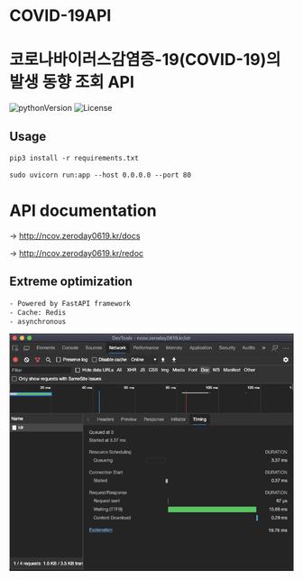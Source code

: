 # COVID-19API
코로나바이러스감염증-19(COVID-19)의 발생 동향 조회 API
======================================================
![pythonVersion](https://img.shields.io/badge/python-v3.8-blue) ![License](https://img.shields.io/badge/License-MIT-blue)

## Usage
```
pip3 install -r requirements.txt
```
```
sudo uvicorn run:app --host 0.0.0.0 --port 80
```

# API documentation

-> http://ncov.zeroday0619.kr/docs

-> http://ncov.zeroday0619.kr/redoc

## Extreme optimization
    - Powered by FastAPI framework
    - Cache: Redis
    - asynchronous
![TTFB 15.66ms](/src/img/TTFB.png)